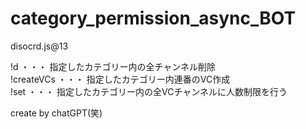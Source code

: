 # category_permission_async_BOT
disocrd.js@13

!d ・・・ 指定したカテゴリー内の全チャンネル削除  
!createVCs ・・・ 指定したカテゴリー内連番のVC作成  
!set ・・・ 指定したカテゴリー内の全VCチャンネルに人数制限を行う

create by chatGPT(笑)